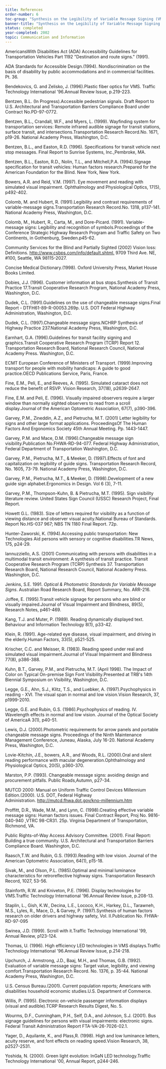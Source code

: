```yaml
---
title: References
order-number: 6
toc-group: "Synthesis on the Legibility of Variable Message Signing (VMS) for Readers with Vision Loss"
banner-title: "Synthesis on the Legibility of Variable Message Signing (VMS) for Readers with Vision Loss"
status: completed
year-completed: 2002
topic: Communication and Information
---
```


AmericansWith Disabilities Act (ADA) Accessibility Guidelines for Transportation Vehicles Part 1192 "Destination and route signs." (1991).

ADA Standards for Accessible Design.(1994). Nondiscrimination on the basis of disability by public accommodations and in commercial facilities. Pt. 36.

Bendekovics, G. and Zelisko, J. (1996).Plastic fiber optics for VMS. Traffic Technology International '96.Annual Review Issue, p.219-223.

Bentzen, B.L. (In Progress).Accessible pedestrian signals. Draft Report to U.S. Architectural and Transportation Barriers Compliance Board under Contract No.PD-97-0772.

Bentzen, B.L., Crandall, W.F., and Myers, L. (1999). Wayfinding system for transportation services: Remote infrared audible signage for transit stations, surface transit, and intersections.Transportation Research Record.No. 1671, p19-26. National Academy Press, Washington, D.C.

Bentzen, B.L., and Easton, R.D. (1996). Specifications for transit vehicle next stop messages. Final Report to Sunrise Systems, Inc.,Pembroke, MA.

Bentzen, B.L., Easton, R.D., Nolin, T.L., and Mitchell,P.A. (1994).Signage specification for transit vehicles: Human factors research.Prepared for the American Foundation for the Blind. New York, New York.

Bowers, A.R. and Reid, V.M. (1997). Eye movement and reading with simulated visual impairment. Ophthalmology and Physiological Optics, 17(5), p492-402.

Colomb, M. and Hubert, R. (1991).Legibility and contrast requirements of variable-message signs.Transportation Research Record.No. 1318, p137-141. National Academy Press, Washington, D.C.

Colomb, M., Hubert, R., Carta, M., and Dore-Picard. (1991). Variable-message signs: Legibility and recognition of symbols.Proceedings of the Conference Strategic Highway Research Program and Traffic Safety on Two Continents, in Gothenburg, Sweden.p45-62.

Community Services for the Blind and Partially Sighted (2002) Vision loss: Definitions. <http://www.csbps.com/info/default.shtml.> 9709 Third Ave. NE, #100, Seattle, WA 98115-2027.

Concise Medical Dictionary.(1998). Oxford University Press, Market House Books Limited.

Dobies, J.J. (1996). Customer information at bus stops.Synthesis of Transit Practice 17.Transit Cooperative Research Program, National Academy Press, Washington, D.C.

Dudek, C.L. (1991).Guidelines on the use of changeable message signs.Final Report - DTFH61-89-R-00053.269p. U.S. DOT Federal Highway Administration, Washington, D.C.

Dudek, C.L. (1997).Changeable message signs.NCHRP Synthesis of Highway Practice 237.National Academy Press, Washington, D.C.

Earnhart, G.A. (1996).Guidelines for transit facility signing and graphics.Transit Cooperative Research Program (TCRP) Report 12. Transportation Research Board, National Research Council, National Academy Press. Washington, D.C.

ECMT European Conference of Ministers of Transport. (1999).Improving transport for people with mobility handicaps: A guide to good practice.OECD Publications Service, Paris, France.

Fine, E.M., Peli, E., and Reeves, A. (1995). Simulated cataract does not reduce the benefit of RSVP. Vision Research, 37(18), p2639-2647.

Fine, E.M. and Peli, E. (1996). Visually impaired observers require a larger window than normally sighted observers to read from a scroll display.Journal of the American Optometric Association, 67(7), p390-396.

Garvey, P.M., Zineddin, A.Z., and Pietrucha, M.T. (2001) Letter legibility for signs and other large format applications. ProceedingsOf The Human Factors And Ergonomics Society 45th Annual Meeting. Pp. 1443-1447.

Garvey, P.M. and Mace, D.M. (1996).Changeable message sign visibility.Publication No.FHWA-RD-94-077. Federal Highway Administration, Federal Department of Transportation Washington, D.C.

Garvey, P.M., Pietrucha, M.T., & Meeker, D. (1997).Effects of font and capitalization on legibility of guide signs. Transportation Research Record, No. 1605, 73-79. National Academy Press, Washington, D.C.

Garvey, P.M., Pietrucha, M.T., & Meeker, D. (1998).Development of a new guide sign alphabet.Ergonomics in Design. Vol 6 (3), 7-11.

Garvey, P.M., Thompson-Kuhn, B. & Pietrucha, M.T. (1995). Sign visibility literature review. United States Sign Council (USSC) Research Project, Final Report.

Howett G.L. (1983). Size of letters required for visibility as a function of viewing distance and observer visual acuity.National Bureau of Standards. Report No.HS-037 967; NBS TN 1180 Final Report. 72p.

Hunter-Zaworski, K. (1994).Accessing public transportation: New Technologies Aid persons with sensory or cognitive disabilities.TR News, 175, p24-29.

Iannuzziello, A.S. (2001) Communicating with persons with disabilities in a multimodal transit environment: A synthesis of transit practice. Transit Cooperative Research Program (TCRP) Synthesis 37. Transportation Research Board, National Research Council, National Academy Press. Washington, D.C.

Jenkins, S.E. 1991. *Optical & Photometric Standards for Variable Message Signs*. Australian Road Research Board, Report Summary, No. ARR-216.

Joffee, E. (1995).Transit vehicle signage for persons who are blind or visually impaired.Journal of Visual Impairment and Blindness, 89(5), Research Notes, p461-469.

Kang, T.J. and Muter, P. (1989). Reading dynamically displayed text. Behaviour and Information Technology 8(1), p33-42.

Klein, R. (1991). Age-related eye disease, visual impairment, and driving in the elderly.Human Factors, 33(5), p521-525.

Krischer, C.C. and Meisser, R. (1983). Reading speed under real and simulated visual impairment.Journal of Visual Impairment and Blindness 77(8), p386-388.

Kuhn, B.T., Garvey, P.M., and Pietrucha, M.T. (April 1998). The Impact of Color on Typical On-premise Sign Font Visibility.Presented at TRB's 14th Biennial Symposium on Visibility, Washington, D.C.

Legge, G.E., Ahn, S.J., Klitz, T.S., and Luebker, A. (1997).Psychophysics in reading - XVI. The visual span in normal and low vision.Vision Research, 37, p1999-2010.

Legge, G.E. and Rubin, G.S. (1986).Psychophysics of reading. IV. Wavelength effects in normal and low vision. Journal of the Optical Society of AmericaA 3(1), p40-51.

Lewis, D.J. (2000).Photometric requirements for arrow panels and portable changeable message signs. Proceedings of the Ninth Maintenance Management Conference, Juneau, Alaska, July 16-20. National Academy Press, Washington, D.C.

Lovie-Kitchin, J.E., bowers, A.R., and Woods, R.L. (2000).Oral and silent reading performance with macular degeneration.Ophthalmology and Physiological Optics, 20(5), p360-370.

Marston, P.P. (1993). Changeable message signs: avoiding design and procurement pitfalls. Public Roads,Autumn, p27-34.

MUTCD 2000: Manual on Uniform Traffic Control Devices Millennium Edition.(2000). U.S. DOT, Federal Highway Administration. <http://mutcd.fhwa.dot.gov/kno-millennium.htm>

Proffitt, D.R., Wade, M.M., and Lynn, C. (1998).Creating effective variable message signs: Human factors issues. Final Contract Report, Proj No. 9816-040-940 ,VTRC 98-CR31. 25p. Virginia Department of Transportation, Richmond, VA.

Public Rights-of-Way Access Advisory Committee. (2001). Final Report: Building a true community. U.S. Architectural and Transportation Barriers Compliance Board. Washington, D.C.

Raasch,T.W. and Rubin, G.S. (1993).Reading with low vision. Journal of the American Optometric Association, 64(1), p15-18.

Sivak, M., and Olson, P.L. (1985).Optimal and minimal luminance characteristics for retroreflective highway signs. Transportation Research Record, 1027, 53-56.

Stainforth, R.W. and Kniveton, P.E. (1996). Display technologies for VMS.Traffic Technology International '96.Annual Review Issue, p.208-13.

Staplin, L., Gish, K.W., Decina, L.E., Lococo, K.H., Harkey, D.L., Tarawneh, M.S., Lyles, R., Mace, D., & Garvey, P. (1997).Synthesis of human factors research on older drivers and highway safety, Vol. II.Publication No. FHWA-RD-97-095

Swinea, J.D. (1999). Scroll with it.Traffic Technology International '99, Annual Review, p123-124.

Thomas, U. (1996). High efficiency LED technologies in VMS displays.Traffic Technology International '96.Annual Review Issue, p.214-218.

Upchurch, J. Armstrong, J.D., Baaj, M.H., and Thomas, G.B. (1992). Evaluation of variable message signs: Target value, legibility, and viewing comfort.Transportation Research Record. No. 1376, p. 35-44. National Academy Press, Washington, D.C.

U.S. Census Bureau.(2001). Current population reports; Americans with disabilities household economic studies.U.S. Department of Commerce.

Willis, P. (1995). Electronic on-vehicle passenger information displays (visual and audible).TCRP Research Results Digest, No. 5.

Wourms, D.F., Cunningham, P.H., Self, D.A., and Johnson, S.J. (2001). Bus signage guidelines for persons with visual impairments: electronic signs. Federal Transit Administration Report FTA-VA-26-7026-02.1.

Yager, D., Aquilante, K., and Plass,R. (1998). High and low luminance letters, acuity reserve, and font effects on reading speed.Vision Research, 38, p2527-2531.

Yoshida, N. (2000). Green light evolution: InGaN LED technology.Traffic Technology International '00, Annual Report, p244-246.
